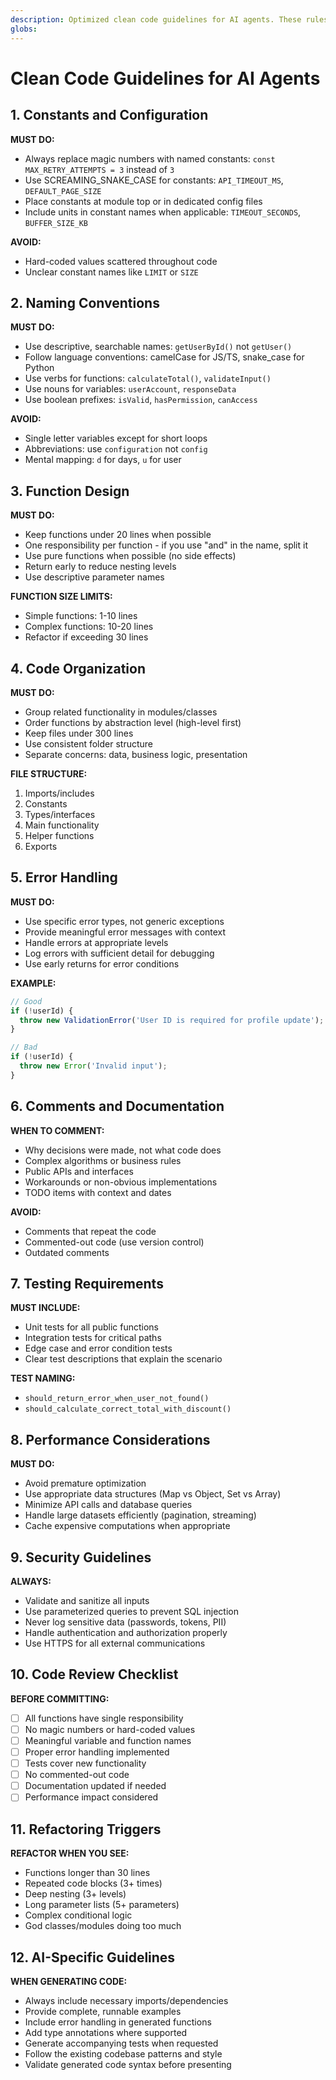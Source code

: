 ```yaml
---
description: Optimized clean code guidelines for AI agents. These rules ensure code quality, maintainability, and consistency when AI generates, modifies, or reviews code.
globs: 
---
```


# Clean Code Guidelines for AI Agents

## 1. Constants and Configuration

**MUST DO:**

- Always replace magic numbers with named constants: `const MAX_RETRY_ATTEMPTS = 3` instead of `3`
- Use SCREAMING_SNAKE_CASE for constants: `API_TIMEOUT_MS`, `DEFAULT_PAGE_SIZE`
- Place constants at module top or in dedicated config files
- Include units in constant names when applicable: `TIMEOUT_SECONDS`, `BUFFER_SIZE_KB`

**AVOID:**

- Hard-coded values scattered throughout code
- Unclear constant names like `LIMIT` or `SIZE`

## 2. Naming Conventions

**MUST DO:**

- Use descriptive, searchable names: `getUserById()` not `getUser()`
- Follow language conventions: camelCase for JS/TS, snake_case for Python
- Use verbs for functions: `calculateTotal()`, `validateInput()`
- Use nouns for variables: `userAccount`, `responseData`
- Use boolean prefixes: `isValid`, `hasPermission`, `canAccess`

**AVOID:**

- Single letter variables except for short loops
- Abbreviations: use `configuration` not `config`
- Mental mapping: `d` for days, `u` for user

## 3. Function Design

**MUST DO:**

- Keep functions under 20 lines when possible
- One responsibility per function - if you use "and" in the name, split it
- Use pure functions when possible (no side effects)
- Return early to reduce nesting levels
- Use descriptive parameter names

**FUNCTION SIZE LIMITS:**

- Simple functions: 1-10 lines
- Complex functions: 10-20 lines
- Refactor if exceeding 30 lines

## 4. Code Organization

**MUST DO:**

- Group related functionality in modules/classes
- Order functions by abstraction level (high-level first)
- Keep files under 300 lines
- Use consistent folder structure
- Separate concerns: data, business logic, presentation

**FILE STRUCTURE:**

1. Imports/includes
2. Constants
3. Types/interfaces
4. Main functionality
5. Helper functions
6. Exports

## 5. Error Handling

**MUST DO:**

- Use specific error types, not generic exceptions
- Provide meaningful error messages with context
- Handle errors at appropriate levels
- Log errors with sufficient detail for debugging
- Use early returns for error conditions

**EXAMPLE:**

```javascript
// Good
if (!userId) {
  throw new ValidationError('User ID is required for profile update');
}

// Bad
if (!userId) {
  throw new Error('Invalid input');
}
```

## 6. Comments and Documentation

**WHEN TO COMMENT:**

- Why decisions were made, not what code does
- Complex algorithms or business rules
- Public APIs and interfaces
- Workarounds or non-obvious implementations
- TODO items with context and dates

**AVOID:**

- Comments that repeat the code
- Commented-out code (use version control)
- Outdated comments

## 7. Testing Requirements

**MUST INCLUDE:**

- Unit tests for all public functions
- Integration tests for critical paths
- Edge case and error condition tests
- Clear test descriptions that explain the scenario

**TEST NAMING:**

- `should_return_error_when_user_not_found()`
- `should_calculate_correct_total_with_discount()`

## 8. Performance Considerations

**MUST DO:**

- Avoid premature optimization
- Use appropriate data structures (Map vs Object, Set vs Array)
- Minimize API calls and database queries
- Handle large datasets efficiently (pagination, streaming)
- Cache expensive computations when appropriate

## 9. Security Guidelines

**ALWAYS:**

- Validate and sanitize all inputs
- Use parameterized queries to prevent SQL injection
- Never log sensitive data (passwords, tokens, PII)
- Handle authentication and authorization properly
- Use HTTPS for all external communications

## 10. Code Review Checklist

**BEFORE COMMITTING:**

- [ ] All functions have single responsibility
- [ ] No magic numbers or hard-coded values
- [ ] Meaningful variable and function names
- [ ] Proper error handling implemented
- [ ] Tests cover new functionality
- [ ] No commented-out code
- [ ] Documentation updated if needed
- [ ] Performance impact considered

## 11. Refactoring Triggers

**REFACTOR WHEN YOU SEE:**

- Functions longer than 30 lines
- Repeated code blocks (3+ times)
- Deep nesting (3+ levels)
- Long parameter lists (5+ parameters)
- Complex conditional logic
- God classes/modules doing too much

## 12. AI-Specific Guidelines

**WHEN GENERATING CODE:**

- Always include necessary imports/dependencies
- Provide complete, runnable examples
- Include error handling in generated functions
- Add type annotations where supported
- Generate accompanying tests when requested
- Follow the existing codebase patterns and style
- Validate generated code syntax before presenting

